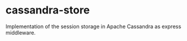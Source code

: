cassandra-store
===============

Implementation of the session storage in Apache Cassandra as express middleware.

